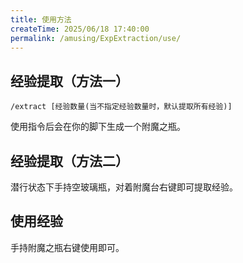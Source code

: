 ```yaml
---
title: 使用方法
createTime: 2025/06/18 17:40:00
permalink: /amusing/ExpExtraction/use/
---
```


## 经验提取（方法一）

```
/extract [经验数量(当不指定经验数量时，默认提取所有经验)]
```

使用指令后会在你的脚下生成一个附魔之瓶。

## 经验提取（方法二）

潜行状态下手持空玻璃瓶，对着附魔台右键即可提取经验。

## 使用经验

手持附魔之瓶右键使用即可。
